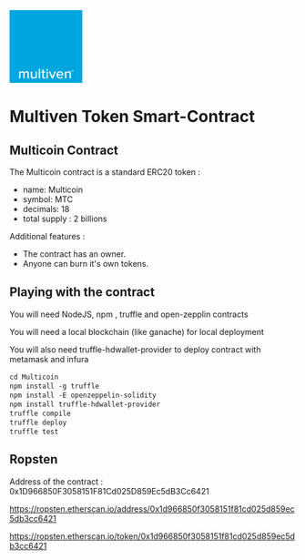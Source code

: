 ![image](assets/logo-multiven.png)

# Multiven Token Smart-Contract

## Multicoin Contract

The Multicoin contract is a standard ERC20 token :
 - name: Multicoin
 - symbol: MTC
 - decimals: 18
 - total supply : 2 billions

Additional features :

 - The contract has an owner.
 - Anyone can burn it's own tokens.
 

## Playing with the contract

You will need NodeJS, npm , truffle and open-zepplin contracts

You will need a local blockchain (like ganache) for local deployment

You will also need truffle-hdwallet-provider to deploy contract with metamask and infura 

```git clone https://github.com/Multiven-Group-BV/Multicoin
cd Multicoin
npm install -g truffle
npm install -E openzeppelin-solidity
npm install truffle-hdwallet-provider
truffle compile
truffle deploy
truffle test
```

## Ropsten 
Address of the contract : 0x1D966850F3058151F81Cd025D859Ec5dB3Cc6421

https://ropsten.etherscan.io/address/0x1d966850f3058151f81cd025d859ec5db3cc6421

https://ropsten.etherscan.io/token/0x1d966850f3058151f81cd025d859ec5db3cc6421
